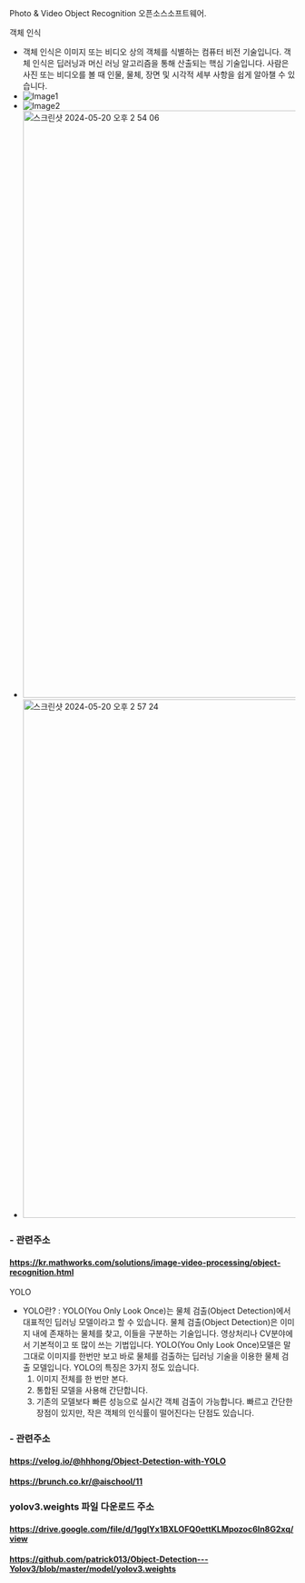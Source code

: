 Photo & Video Object Recognition 오픈소스소프트웨어.

객체 인식
- 객체 인식은 이미지 또는 비디오 상의 객체를 식별하는 컴퓨터 비전 기술입니다.
 객체 인식은 딥러닝과 머신 러닝 알고리즘을 통해 산출되는 핵심 기술입니다.
 사람은 사진 또는 비디오를 볼 때 인물, 물체, 장면 및 시각적 세부 사항을 쉽게 알아챌 수 있습니다.
- ![Image1](https://github.com/geunbum/TeamZZang/assets/162940362/640f00f5-ac1f-417f-bc2e-f43492f1536c)
- ![Image2](https://github.com/geunbum/TeamZZang/assets/162940362/5f649557-3dab-4b1f-88e6-0cfb650763ee)
- <img width="1035" alt="스크린샷 2024-05-20 오후 2 54 06" src="https://github.com/geunbum/TeamZZang/assets/162940362/56632911-6747-490f-8c32-fa1c4c9b102f">
- <img width="914" alt="스크린샷 2024-05-20 오후 2 57 24" src="https://github.com/geunbum/TeamZZang/assets/162940362/40236107-ab61-4ddf-b647-cd6c37bf4a7e">





### - 관련주소
#### https://kr.mathworks.com/solutions/image-video-processing/object-recognition.html


YOLO
- YOLO란?
  : YOLO(You Only Look Once)는 물체 검출(Object Detection)에서 대표적인 딥러닝 모델이라고 할 수 있습니다. 물체 검출(Object Detection)은 이미지 내에 존재하는 물체를 찾고, 이들을 구분하는 기술입니다. 영상처리나 CV분야에서 기본적이고 또 많이 쓰는 기법입니다. YOLO(You Only Look Once)모델은 말 그대로 이미지를 한번만 보고 바로 물체를 검출하는 딥러닝 기술을 이용한 물체 검출 모델입니다.
 YOLO의 특징은 3가지 정도 있습니다.
   1. 이미지 전체를 한 번만 본다.
   2. 통합된 모델을 사용해 간단합니다.
   3. 기존의 모델보다 빠른 성능으로 실시간 객체 검출이 가능합니다.
  빠르고 간단한 장점이 있지만, 작은 객체의 인식률이 떨어진다는 단점도 있습니다.

### - 관련주소
#### https://velog.io/@hhhong/Object-Detection-with-YOLO
#### https://brunch.co.kr/@aischool/11


### yolov3.weights 파일 다운로드 주소
#### https://drive.google.com/file/d/1gglYx1BXLOFQ0ettKLMpozoc6In8G2xq/view
#### https://github.com/patrick013/Object-Detection---Yolov3/blob/master/model/yolov3.weights
